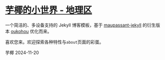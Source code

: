 [芋椰的小世界 - 地理区](http://lyy0323.github.io/geo/)
=================================

一个简洁的、多设备支持的 Jekyll 博客模板，基于 [maupassant-jekyll](https://github.com/alafighting/maupassant-jekyll.git) 的衍生版本 [oukohou](http://www.oukohou.wang/) 优化而来。  

喜欢您来。欢迎探索各种特性与`about`页面的彩蛋。

芋椰
2024-11-20
